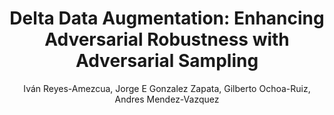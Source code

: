 ---
paperId: 5
author: Iván Reyes-Amezcua, Jorge E Gonzalez Zapata, Gilberto Ochoa-Ruiz, Andres Mendez-Vazquez
publicationauthor: Reyes-Amezcua, I. et al.
title: "Delta Data Augmentation: Enhancing Adversarial Robustness with Adversarial Sampling"
pdf: --
poster: --
alt: --
type: Poster
topic: Optimization
subtopic: --
link: --
conference: neurips
year: 2023
tags: neurips-2023-np
location: New Orleans, Louisiana
---
